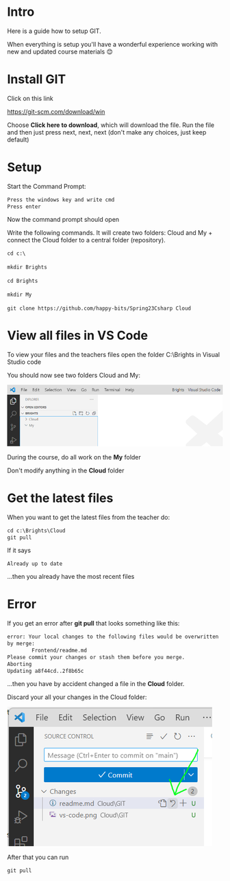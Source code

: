 # Intro

Here is a guide how to setup GIT. 

When everything is setup you'll have a wonderful experience working with new and updated course materials 😊

# Install GIT

Click on this link

https://git-scm.com/download/win

Choose **Click here to download**, which will download the file. Run the file and then just press next, next, next (don't make any choices, just keep default)

# Setup

Start the Command Prompt:

    Press the windows key and write cmd
    Press enter

Now the command prompt should open

Write the following commands. It will create two folders: Cloud and My + connect the Cloud folder to a central folder (repository). 

    cd c:\

    mkdir Brights

    cd Brights

    mkdir My

    git clone https://github.com/happy-bits/Spring23Csharp Cloud

# View all files in VS Code

To view your files and the teachers files open the folder C:\Brights in Visual Studio code

You should now see two folders Cloud and My:

![](vs-code.png)

During the course, do all work on the **My** folder

Don't modify anything in the **Cloud** folder

# Get the latest files

When you want to get the latest files from the teacher do:

    cd c:\Brights\Cloud
    git pull

If it says

    Already up to date

...then you already have the most recent files

# Error

If you get an error after **git pull** that looks something like this:

    error: Your local changes to the following files would be overwritten by merge:
            Frontend/readme.md
    Please commit your changes or stash them before you merge.
    Aborting
    Updating a8f44cd..2f8b65c

...then you have by accident changed a file in the **Cloud** folder.

Discard your all your changes in the Cloud folder:

![](discard.png)

After that you can run

    git pull